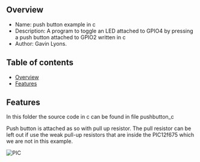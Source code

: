 
Overview
--------------------------------------------
* Name: push button example in c
* Description: A program to toggle an LED attached to GPIO4
by pressing a push button attached to GPIO2 written in c
* Author: Gavin Lyons.

Table of contents
---------------------------

  * [Overview](#overview)
  * [Features](#features)


Features
----------------------

In this folder the source code in c can be found in file pushbutton_c

Push button is attached as so with pull up resistor. The pull resistor can be  
left out if  use the weak pull-up  resistors that are inside the PIC12f675
which we are not  in this example.

![PIC](https://github.com/gavinlyonsrepo/pic_12F675_projects/blob/master/images/pushbutton.jpg)


